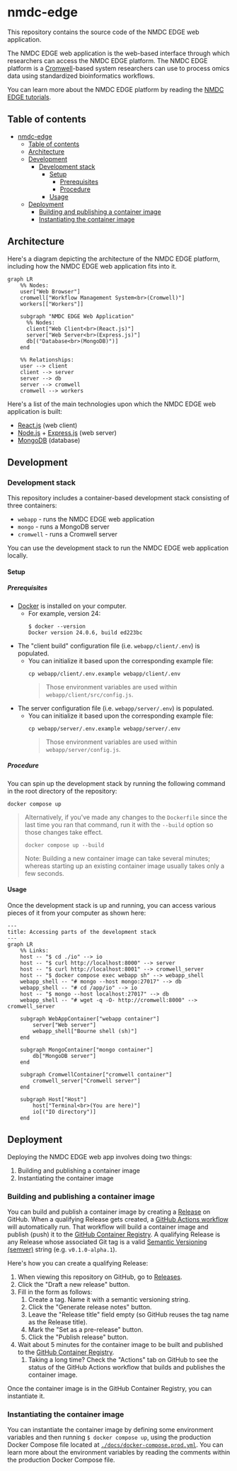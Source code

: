 # nmdc-edge

This repository contains the source code of the NMDC EDGE web application.

The NMDC EDGE web application is the web-based interface through which researchers can access the NMDC EDGE platform. 
The NMDC EDGE platform is a [Cromwell](https://cromwell.readthedocs.io/en/stable/)-based system researchers can use to
process omics data using standardized bioinformatics workflows.

You can learn more about the NMDC EDGE platform by reading the [NMDC EDGE tutorials](https://nmdc-edge.org/tutorial).

## Table of contents

<!-- TOC -->
* [nmdc-edge](#nmdc-edge)
  * [Table of contents](#table-of-contents)
  * [Architecture](#architecture)
  * [Development](#development)
    * [Development stack](#development-stack)
      * [Setup](#setup)
        * [Prerequisites](#prerequisites)
        * [Procedure](#procedure)
      * [Usage](#usage)
  * [Deployment](#deployment)
    * [Building and publishing a container image](#building-and-publishing-a-container-image)
    * [Instantiating the container image](#instantiating-the-container-image)
<!-- TOC -->

## Architecture

Here's a diagram depicting the architecture of the NMDC EDGE platform,
including how the NMDC EDGE web application fits into it.

```mermaid
graph LR
    %% Nodes:
    user["Web Browser"]
    cromwell["Workflow Management System<br>(Cromwell)"]
    workers[["Workers"]]
    
    subgraph "NMDC EDGE Web Application"
      %% Nodes:
      client["Web Client<br>(React.js)"]
      server["Web Server<br>(Express.js)"]
      db[("Database<br>(MongoDB)")]
    end
    
    %% Relationships:
    user --> client
    client --> server
    server --> db
    server --> cromwell
    cromwell --> workers
```

Here's a list of the main technologies upon which the NMDC EDGE web application is built:

- [React.js](https://react.dev/) (web client)
- [Node.js](https://nodejs.org/en) + [Express.js](https://expressjs.com/) (web server)
- [MongoDB](https://www.mongodb.com/) (database)

## Development

### Development stack

This repository includes a container-based development stack consisting of three containers:
- `webapp` - runs the NMDC EDGE web application
- `mongo` - runs a MongoDB server
- `cromwell` - runs a Cromwell server

You can use the development stack to run the NMDC EDGE web application locally.

#### Setup

##### Prerequisites

- [Docker](https://www.docker.com/products/docker-desktop/) is installed on your computer.
    - For example, version 24:
      ```shell
      $ docker --version
      Docker version 24.0.6, build ed223bc
      ```
- The "client build" configuration file (i.e. `webapp/client/.env`) is populated.
  - You can initialize it based upon the corresponding example file:
    ```shell
    cp webapp/client/.env.example webapp/client/.env
    ```
    > Those environment variables are used within `webapp/client/src/config.js`.
- The server configuration file (i.e. `webapp/server/.env`) is populated.
  - You can initialize it based upon the corresponding example file:
    ```shell
    cp webapp/server/.env.example webapp/server/.env
    ```
    > Those environment variables are used within `webapp/server/config.js`.

##### Procedure

You can spin up the development stack by running the following command in the root directory of the repository:

```shell
docker compose up
```

> Alternatively, if you've made any changes to the `Dockerfile` since the last time you ran that command,
> run it with the `--build` option so those changes take effect.
> 
> ```shell
> docker compose up --build
> ```
> 
> Note: Building a new container image can take several minutes; whereas starting up an existing container image
> usually takes only a few seconds.

#### Usage

Once the development stack is up and running, you can access various pieces of it from your computer as shown here:

```mermaid
---
title: Accessing parts of the development stack
---
graph LR
    %% Links:
    host -- "$ cd ./io" --> io
    host -- "$ curl http://localhost:8000" --> server
    host -- "$ curl http://localhost:8001" --> cromwell_server
    host -- "$ docker compose exec webapp sh" --> webapp_shell
    webapp_shell -- "# mongo --host mongo:27017" --> db
    webapp_shell -- "# cd /app/io" --> io
    host -- "$ mongo --host localhost:27017" --> db
    webapp_shell -- "# wget -q -O- http://cromwell:8000" --> cromwell_server
    
    subgraph WebAppContainer["webapp container"]
        server["Web server"]
        webapp_shell["Bourne shell (sh)"]
    end
    
    subgraph MongoContainer["mongo container"]
        db["MongoDB server"]
    end
    
    subgraph CromwellContainer["cromwell container"]
        cromwell_server["Cromwell server"]
    end
    
    subgraph Host["Host"]
        host["Terminal<br>(You are here)"]
        io[("IO directory")]
    end        
```

## Deployment

Deploying the NMDC EDGE web app involves doing two things:
1. Building and publishing a container image
2. Instantiating the container image

### Building and publishing a container image

You can build and publish a container image by creating a
[Release](https://github.com/microbiomedata/nmdc-edge/releases)
on GitHub. When a qualifying Release gets created, a
[GitHub Actions workflow](https://github.com/microbiomedata/nmdc-edge/tree/main/.github/workflows)
will automatically run. That workflow will build a container image and publish (push) it to the
[GitHub Container Registry](https://github.com/microbiomedata/nmdc-edge/pkgs/container/nmdc-edge-web-app).
A qualifying Release is any Release whose associated Git tag is a valid
[Semantic Versioning (semver)](https://semver.org/) string (e.g. `v0.1.0-alpha.1`).  

Here's how you can create a qualifying Release:

1. When viewing this repository on GitHub, go to [Releases](https://github.com/microbiomedata/nmdc-edge/releases).
2. Click the "Draft a new release" button.
3. Fill in the form as follows:
   1. Create a tag. Name it with a semantic versioning string.
   2. Click the "Generate release notes" button.
   3. Leave the "Release title" field empty (so GitHub reuses the tag name as the Release title).
   4. Mark the "Set as a pre-release" button.
   5. Click the "Publish release" button.
4. Wait about 5 minutes for the container image to be built and published to the
   [GitHub Container Registry](https://github.com/microbiomedata/nmdc-edge/pkgs/container/nmdc-edge-web-app).
   1. Taking a long time? Check the "Actions" tab on GitHub to see the status of the GitHub Actions workflow that
      builds and publishes the container image.

Once the container image is in the GitHub Container Registry, you can instantiate it.

### Instantiating the container image

You can instantiate the container image by defining some environment variables
and then running `$ docker compose up`, using the production Docker Compose file located at
[`./docs/docker-compose.prod.yml`](https://github.com/microbiomedata/nmdc-edge/blob/main/docs/docker-compose.prod.yml).
You can learn more about the environment variables by reading the comments within the production
Docker Compose file.

